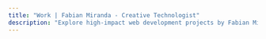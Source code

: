 ```yaml
---
title: "Work | Fabian Miranda - Creative Technologist"
description: "Explore high-impact web development projects by Fabian Miranda. From e-commerce to wellness platforms, see how modern technology drives real business results."
---
```

